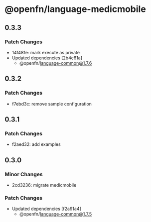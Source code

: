 # @openfn/language-medicmobile

## 0.3.3

### Patch Changes

- 14f481e: mark execute as private
- Updated dependencies [2b4c61a]
  - @openfn/language-common@1.7.6

## 0.3.2

### Patch Changes

- f7ebd3c: remove sample configuration

## 0.3.1

### Patch Changes

- f2aed32: add examples

## 0.3.0

### Minor Changes

- 2cd3236: migrate medicmobile

### Patch Changes

- Updated dependencies [f2a91a4]
  - @openfn/language-common@1.7.5
